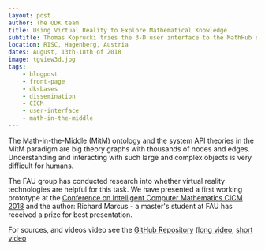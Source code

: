 ```yaml
---
layout: post
author: The ODK team
title: Using Virtual Reality to Explore Mathematical Knowledge
subtitle: Thomas Koprucki tries the 3-D user interface to the MathHub system
location: RISC, Hagenberg, Austria
dates: August, 13th-18th of 2018
image: tgview3d.jpg
tags:
    - blogpost
    - front-page
    - dksbases
    - dissemination
    - CICM
    - user-interface
    - math-in-the-middle
---
```

The Math-in-the-Middle (MitM) ontology and the system API theories in the MitM paradigm
are big theory graphs with thousands of nodes and edges. Understanding and interacting
with such large and complex objects is very difficult for humans.

The FAU group has conducted research into whether virtual reality technologies are helpful
for this task. We have presented a first working prototype at the
[Conference on Intelligent Computer Mathematics CICM 2018](https://cicm-conference.org/2018/)
and the author: Richard Marcus - a master's student at FAU has received a prize for best
presentation.

For sources, and videos video see the
[GitHub Repository](https://github.com/UniFormal/TGView3D)
([long video](https://github.com/UniFormal/TGView3D/releases/download/v1.0-beta.1/longVersion.mp4),
[short video](https://github.com/UniFormal/TGView3D/releases/download/v1.0-beta.1/shortVersion.mp4)

